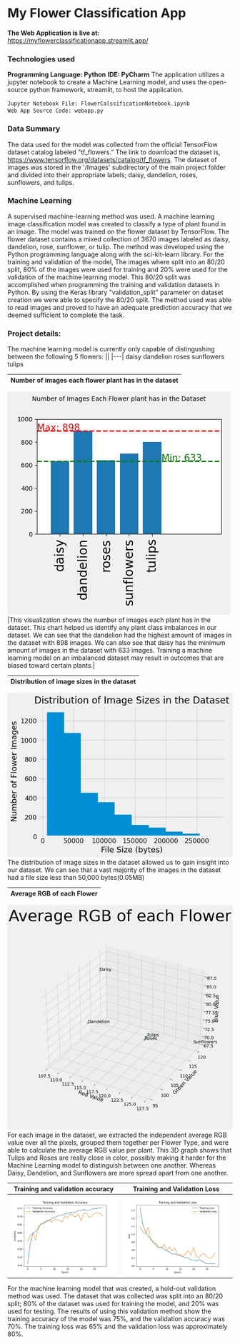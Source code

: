 
# My Flower Classification App
**The Web Application is live at:** https://myflowerclassificationapp.streamlit.app/

### Technologies used
**Programming Language: Python**
**IDE: PyCharm**
The application utilizes a jupyter notebook to create a Machine Learning model, and uses the open-source python framework, streamlit, to host the application.

```
Jupyter Notebook File: FlowerCalssificationNotebook.ipynb
Web App Source Code: webapp.py
```

### Data Summary
The data used for the model was collected from the official TensorFlow dataset catalog labeled "tf_flowers." The link to download the dataset is, https://www.tensorflow.org/datasets/catalog/tf_flowers. The dataset of images was stored in the '/Images' subdirectory of the main project folder and divided into their appropriate labels; daisy, dandelion, roses, sunflowers, and tulips.

### Machine Learning 
A supervised machine-learning method was used. A machine learning image classification model was created to classify a type of plant found in an image. The model was trained on the flower dataset by TensorFlow. The flower dataset contains a mixed collection of 3670 images labeled as daisy, dandelion, rose, sunflower, or tulip.
The method was developed using the Python programming language along with the sci-kit-learn library. For the training and validation of the model, The images where split into an 80/20 split, 80% of the images were used for training and 20% were used for the validation of the machine learning model. This 80/20 split was accomplished when programming the training and validation datasets in Python. By using the Keras library "validation_split" parameter on dataset creation we were able to specify the 80/20 split. 
The method used was able to read images and proved to have an adequate prediction accuracy that we deemed sufficient to complete the task.




### Project details:
The machine learning model is currently only capable of distingushing between the following 5 flowers:
||
|---|
daisy
dandelion
roses
sunflowers
tulips

|Number of images each flower plant has in the dataset|
|---|
![screenshot](Visualization1.jpeg)
|This visualization shows the number of images each plant has in the dataset. This chart helped us identify any plant class imbalances in our dataset. We can see that the dandelion had the highest amount of images in the dataset with 898 images. We can also see that daisy has the minimum amount of images in the dataset with 633 images. Training a machine learning model on an imbalanced dataset may result in outcomes that are biased toward certain plants.|

|Distribution of image sizes in the dataset|
|---|
![screenshot](Visualization2.jpeg)
The distribution of image sizes in the dataset allowed us to gain insight into our dataset. We can see that a vast majority of the images in the dataset had a file size less than 50,000 bytes(0.05MB)

|Average RGB of each Flower|
|---|
![screenshot](Visualization3.jpeg)
For each image in the dataset, we extracted the independent average RGB value over all the pixels, grouped them together per Flower Type, and were able to calculate the average RGB value per plant. This 3D graph shows that Tulips and Roses are really close in color, possibly making it harder for the Machine Learning model to distinguish between one another. Whereas Daisy, Dandelion, and Sunflowers are more spread apart from one another.

|Training and validation accuracy| Training and Validation Loss|
|---|---|
|![screenshot](TrainingAndValidationAccuracy.jpeg)|![screenshot](TrainingAndValidationLoss.jpeg)|
For the machine learning model that was created, a hold-out validation method was used. The dataset that was collected was split into an 80/20 split; 80% of the dataset was used for training the model, and 20% was used for testing. The results of using this validation method show the training accuracy of the model was  75%, and the validation accuracy was 70%. The training loss was 65% and the validation loss was approximately 80%.

